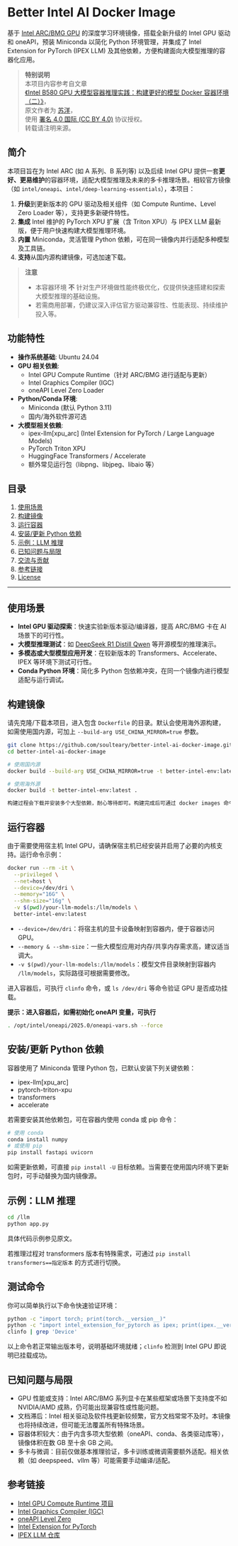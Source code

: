 # Better Intel AI Docker Image

基于 [Intel ARC/BMG GPU](https://github.com/intel/compute-runtime) 的深度学习环境镜像，搭载全新升级的 Intel GPU 驱动和 oneAPI，预装 Miniconda 以简化 Python 环境管理，并集成了 Intel Extension for PyTorch (IPEX LLM) 及其他依赖，方便构建面向大模型推理的容器化应用。

> **特别说明**  
> 本项目内容参考自文章  
> [《Intel B580 GPU 大模型容器推理实践：构建更好的模型 Docker 容器环境（二）》](https://soulteary.com/2025/02/08/intel-b580-gpu-llm-practice-building-a-better-model-docker-container-environment.html)，  
> 原文作者为 [苏洋](https://soulteary.com/)，  
> 使用 [署名 4.0 国际 (CC BY 4.0)](https://creativecommons.org/licenses/by/4.0/deed.zh) 协议授权。  
> 转载请注明来源。

## 简介

本项目旨在为 Intel ARC (如 A 系列、B 系列等) 以及后续 Intel GPU 提供一套**更好、更易维护**的容器环境，适配大模型推理及未来的多卡推理场景。相较官方镜像（如 `intel/oneapi`、`intel/deep-learning-essentials`），本项目：

1. **升级**到更新版本的 GPU 驱动及相关组件（如 Compute Runtime、Level Zero Loader 等），支持更多新硬件特性。  
2. **集成** Intel 维护的 PyTorch XPU 扩展（含 Triton XPU）与 IPEX LLM 最新版，便于用户快速构建大模型推理环境。  
3. **内置** Miniconda，灵活管理 Python 依赖，可在同一镜像内并行适配多种模型及工具链。  
4. **支持**从国内源构建镜像，可选加速下载。

> **注意**  
> - 本容器环境 **不** 针对生产环境做性能终极优化，仅提供快速搭建和探索大模型推理的基础设施。  
> - 若需商用部署，仍建议深入评估官方驱动兼容性、性能表现、持续维护投入等。

## 功能特性

- **操作系统基础**: Ubuntu 24.04  
- **GPU 相关依赖**:
  - Intel GPU Compute Runtime（针对 ARC/BMG 进行适配与更新）  
  - Intel Graphics Compiler (IGC)  
  - oneAPI Level Zero Loader  
- **Python/Conda 环境**:
  - Miniconda (默认 Python 3.11)  
  - 国内/海外软件源可选  
- **大模型相关依赖**:
  - ipex-llm[xpu_arc] (Intel Extension for PyTorch / Large Language Models)  
  - PyTorch Triton XPU  
  - HuggingFace Transformers / Accelerate  
  - 额外常见运行包（libpng、libjpeg、libaio 等）

## 目录

1. [使用场景](#使用场景)
2. [构建镜像](#构建镜像)
3. [运行容器](#运行容器)
4. [安装/更新 Python 依赖](#安装更新-python-依赖)
5. [示例：LLM 推理](#示例llm-推理)
6. [已知问题与局限](#已知问题与局限)
7. [交流与贡献](#交流与贡献)
8. [参考链接](#参考链接)
9. [License](#license)

---

## 使用场景

- **Intel GPU 驱动探索**：快速实验新版本驱动/编译器，提高 ARC/BMG 卡在 AI 场景下的可行性。
- **大模型推理测试**：如 [DeepSeek R1 Distill Qwen](https://huggingface.co/deepseek-ai/DeepSeek-R1-Distill-Qwen-1.5B) 等开源模型的推理演示。
- **多模态或大型模型应用开发**：在较新版本的 Transformers、Accelerate、IPEX 等环境下测试可行性。
- **Conda Python 环境**：简化多 Python 包依赖冲突，在同一个镜像内进行模型适配与运行调试。

## 构建镜像

请先克隆/下载本项目，进入包含 `Dockerfile` 的目录。默认会使用海外源构建，如需使用国内源，可加上 `--build-arg USE_CHINA_MIRROR=true` 参数。

```bash
git clone https://github.com/soulteary/better-intel-ai-docker-image.git
cd better-intel-ai-docker-image

# 使用国内源
docker build --build-arg USE_CHINA_MIRROR=true -t better-intel-env:latest .

# 使用海外源
docker build -t better-intel-env:latest .

构建过程会下载并安装多个大型依赖，耐心等待即可。构建完成后可通过 docker images 命令查看镜像是否生成成功。
```

## 运行容器

由于需要使用宿主机 Intel GPU，请确保宿主机已经安装并启用了必要的内核支持。运行命令示例：

```bash
docker run --rm -it \
  --privileged \
  --net=host \
  --device=/dev/dri \
  --memory="16G" \
  --shm-size="16g" \
  -v $(pwd)/your-llm-models:/llm/models \
  better-intel-env:latest
```

- `--device=/dev/dri`：将宿主机的显卡设备映射到容器内，便于容器访问 GPU。
- `--memory & --shm-size`：一些大模型应用对内存/共享内存需求高，建议适当调大。
- `-v $(pwd)/your-llm-models:/llm/models`：模型文件目录映射到容器内 `/llm/models`，实际路径可根据需要修改。


进入容器后，可执行 `clinfo` 命令，或 `ls /dev/dri` 等命令验证 GPU 是否成功挂载。


**提示：进入容器后，如需初始化 oneAPI 变量，可执行**

```bash
. /opt/intel/oneapi/2025.0/oneapi-vars.sh --force
```

## 安装/更新 Python 依赖

容器使用了 Miniconda 管理 Python 包，已默认安装下列关键依赖：

- ipex-llm[xpu_arc]
- pytorch-triton-xpu
- transformers
- accelerate

若需要安装其他依赖包，可在容器内使用 conda 或 pip 命令：

```bash
# 使用 conda
conda install numpy
# 或使用 pip
pip install fastapi uvicorn
```

如需更新依赖，可直接 `pip install -U` 目标依赖。当需要在使用国内环境下更新包时，可手动替换为国内镜像源。

## 示例：LLM 推理

```bash
cd /llm
python app.py
```

具体代码示例参见原文。

若推理过程对 transformers 版本有特殊需求，可通过 `pip install transformers==指定版本` 的方式进行切换。


## 测试命令

你可以简单执行以下命令快速验证环境：

```bash
python -c "import torch; print(torch.__version__)"
python -c "import intel_extension_for_pytorch as ipex; print(ipex.__version__)"
clinfo | grep 'Device'
```

以上命令若正常输出版本号，说明基础环境就绪；`clinfo` 检测到 Intel GPU 即说明已挂载成功。


## 已知问题与局限

- GPU 性能或支持：Intel ARC/BMG 系列显卡在某些框架或场景下支持度不如 NVIDIA/AMD 成熟，仍可能出现兼容性或性能问题。
- 文档滞后：Intel 相关驱动及软件栈更新较频繁，官方文档常常不及时。本镜像也将持续改进，但可能无法覆盖所有特殊场景。
- 容器体积较大：由于内含多项大型依赖（oneAPI、conda、各类驱动库等），镜像体积在数 GB 至十余 GB 之间。
- 多卡与微调：目前仅做基本推理验证，多卡训练或微调需要额外适配。相关依赖（如 deepspeed、vllm 等）可能需要手动编译/适配。


## 参考链接

- [Intel GPU Compute Runtime 项目](https://github.com/intel/compute-runtime)
- [Intel Graphics Compiler (IGC)](https://github.com/intel/intel-graphics-compiler)
- [oneAPI Level Zero](https://github.com/oneapi-src/level-zero)
- [Intel Extension for PyTorch](https://github.com/intel/intel-extension-for-pytorch)
- [IPEX LLM 仓库](https://github.com/intel/ipex-llm)
